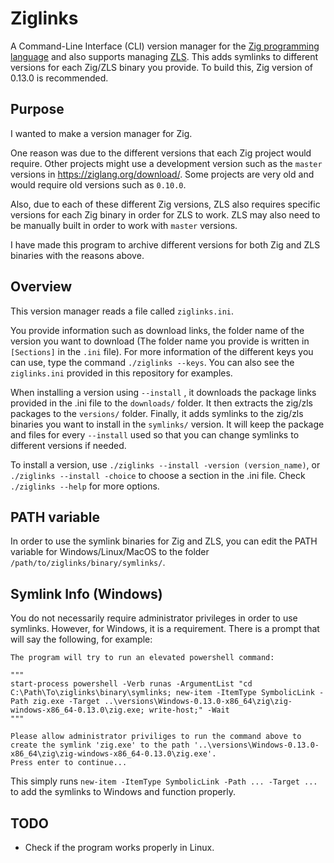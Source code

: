 # Ziglinks
A Command-Line Interface (CLI) version manager for the [Zig programming language](https://github.com/ziglang/zig) and also supports managing [ZLS](https://github.com/zigtools/zls). This adds symlinks to different versions for each Zig/ZLS binary you provide. To build this, Zig version of 0.13.0 is recommended.

## Purpose
I wanted to make a version manager for Zig.

One reason was due to the different versions that each Zig project would require. Other projects might use a development version such as the `master` versions in https://ziglang.org/download/. Some projects are very old and would require old versions such as `0.10.0`.

Also, due to each of these different Zig versions, ZLS also requires specific versions for each Zig binary in order for ZLS to work. ZLS may also need to be manually built in order to work with `master` versions.

I have made this program to archive different versions for both Zig and ZLS binaries with the reasons above.

## Overview
This version manager reads a file called `ziglinks.ini`.

You provide information such as download links, the folder name of the version you want to download (The folder name you provide is written in `[Sections]` in the `.ini` file). For more information of the different keys you can use, type the command `./ziglinks --keys`. You can also see the `ziglinks.ini` provided in this repository for examples.

When installing a version using `--install` , it downloads the package links provided in the .ini file to the `downloads/` folder. It then extracts the zig/zls packages to the `versions/` folder. Finally, it adds symlinks to the zig/zls binaries you want to install in the `symlinks/` version. It will keep the package and files for every `--install` used so that you can change symlinks to different versions if needed.

To install a version, use `./ziglinks --install -version (version_name)`, or `./ziglinks --install -choice` to choose a section in the .ini file. Check `./ziglinks --help` for more options.

## PATH variable
In order to use the symlink binaries for Zig and ZLS, you can edit the PATH variable for Windows/Linux/MacOS to the folder `/path/to/ziglinks/binary/symlinks/`.

## Symlink Info (Windows)
You do not necessarily require administrator privileges in order to use symlinks. However, for Windows, it is a requirement. There is a prompt that will say the following, for example:

```ansi
The program will try to run an elevated powershell command:

"""
start-process powershell -Verb runas -ArgumentList "cd C:\Path\To\ziglinks\binary\symlinks; new-item -ItemType SymbolicLink -Path zig.exe -Target ..\versions\Windows-0.13.0-x86_64\zig\zig-windows-x86_64-0.13.0\zig.exe; write-host;" -Wait
"""

Please allow administrator priviliges to run the command above to create the symlink 'zig.exe' to the path '..\versions\Windows-0.13.0-x86_64\zig\zig-windows-x86_64-0.13.0\zig.exe'.
Press enter to continue...
```

This simply runs `new-item -ItemType SymbolicLink -Path ... -Target ...` to add the symlinks to Windows and function properly.

## TODO

- Check if the program works properly in Linux.